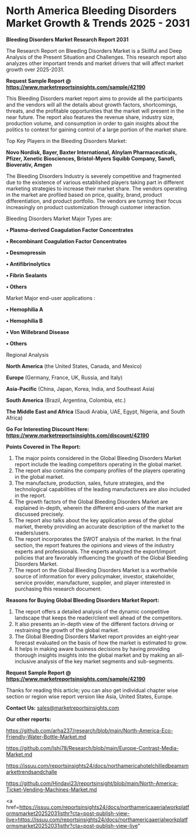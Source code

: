 # North America Bleeding Disorders Market Growth & Trends 2025 - 2031

<strong>Bleeding Disorders Market Research Report 2031</strong>

The Research Report on Bleeding Disorders Market is a Skillful and Deep Analysis of the Present Situation and Challenges. This research report also analyzes other important trends and market drivers that will affect market growth over 2025-2031.

<strong>Request Sample Report @ <a href=https://www.marketreportsinsights.com/sample/42190>https://www.marketreportsinsights.com/sample/42190</a></strong>

This Bleeding Disorders market report aims to provide all the participants and the vendors will all the details about growth factors, shortcomings, threats, and the profitable opportunities that the market will present in the near future. The report also features the revenue share, industry size, production volume, and consumption in order to gain insights about the politics to contest for gaining control of a large portion of the market share.

Top Key Players in the Bleeding Disorders Market:

<strong>Novo Nordisk, Bayer, Baxter International, Alnylam Pharmaceuticals, Pfizer, Xenetic Biosciences, Bristol-Myers Squibb Company, Sanofi, Bioverativ, Amgen</strong>

The Bleeding Disorders Industry is severely competitive and fragmented due to the existence of various established players taking part in different marketing strategies to increase their market share. The vendors operating in the market are profiled based on price, quality, brand, product differentiation, and product portfolio. The vendors are turning their focus increasingly on product customization through customer interaction.

Bleeding Disorders Market Major Types are:

<strong>•  Plasma-derived Coagulation Factor Concentrates

•  Recombinant Coagulation Factor Concentrates

•  Desmopressin

•  Antifibrinolytics

•  Fibrin Sealants

•  Others</strong>

Market Major end-user applications :

<strong>•  Hemophilia A

•  Hemophilia B

•  Von Willebrand Disease

•  Others</strong>

Regional Analysis

</u><strong><b>North America</b></strong> (the United States, Canada, and Mexico)

<strong><b>Europe </b></strong>(Germany, France, UK, Russia, and Italy)

<strong><b>Asia-Pacific</b></strong> (China, Japan, Korea, India, and Southeast Asia)

<strong><b>South America</b></strong> (Brazil, Argentina, Colombia, etc.)

<strong><b>The Middle East and Africa</b></strong> (Saudi Arabia, UAE, Egypt, Nigeria, and South Africa)

<strong>Go For Interesting Discount Here: <a href=https://www.marketreportsinsights.com/discount/42190>https://www.marketreportsinsights.com/discount/42190</a></strong>

<strong>Points Covered in The Report:</strong>
<ol>
  <li>The major points considered in the Global Bleeding Disorders Market report include the leading competitors operating in the global market.</li>
  <li>The report also contains the company profiles of the players operating in the global market.</li>
  <li>The manufacture, production, sales, future strategies, and the technological capabilities of the leading manufacturers are also included in the report.</li>
  <li>The growth factors of the Global Bleeding Disorders Market are explained in-depth, wherein the different end-users of the market are discussed precisely.</li>
  <li>The report also talks about the key application areas of the global market, thereby providing an accurate description of the market to the readers/users.</li>
  <li>The report incorporates the SWOT analysis of the market. In the final section, the report features the opinions and views of the industry experts and professionals. The experts analyzed the export/import policies that are favorably influencing the growth of the Global Bleeding Disorders Market.</li>
  <li>The report on the Global Bleeding Disorders Market is a worthwhile source of information for every policymaker, investor, stakeholder, service provider, manufacturer, supplier, and player interested in purchasing this research document.</li>
</ol>
<strong>Reasons for Buying Global Bleeding Disorders Market Report:</strong>

<ol>
  <li>The report offers a detailed analysis of the dynamic competitive landscape that keeps the reader/client well ahead of the competitors.</li>
  <li>It also presents an in-depth view of the different factors driving or restraining the growth of the global market.</li>
  <li>The Global Bleeding Disorders Market report provides an eight-year forecast evaluated on the basis of how the market is estimated to grow.</li>
  <li>It helps in making aware business decisions by having providing thorough insights insights into the global market and by making an all-inclusive analysis of the key market segments and sub-segments.</li>
</ol>
<strong>Request Sample Report @ <a href=https://www.marketreportsinsights.com/sample/42190>https://www.marketreportsinsights.com/sample/42190</a></strong>


Thanks for reading this article; you can also get individual chapter wise section or region wise report version like Asia, United States, Europe.

<strong>Contact Us:</strong>
sales@marketreportsinsights.com

<strong>Our other reports:</strong>

<a href=https://github.com/arha237/research/blob/main/North-America-Eco-Friendly-Water-Bottle-Market.md>https://github.com/arha237/research/blob/main/North-America-Eco-Friendly-Water-Bottle-Market.md</a>

<a href=https://github.com/Ishi78/Research/blob/main/Europe-Contrast-Media-Market.md>https://github.com/Ishi78/Research/blob/main/Europe-Contrast-Media-Market.md</a>

<a href=https://issuu.com/reportsinsights24/docs/northamericahotelchilledbeamsmarkettrendsandchalle>https://issuu.com/reportsinsights24/docs/northamericahotelchilledbeamsmarkettrendsandchalle</a>

<a href=https://github.com/Hindavi23/reportsinsight/blob/main/North-America-Ticket-Vending-Machines-Market.md>https://github.com/Hindavi23/reportsinsight/blob/main/North-America-Ticket-Vending-Machines-Market.md</a>

<a href=https://issuu.com/reportsinsights24/docs/northamericaaerialworkplatformsmarket20252031isthr?cta=post-publish-view-live>https://issuu.com/reportsinsights24/docs/northamericaaerialworkplatformsmarket20252031isthr?cta=post-publish-view-live</a>"
